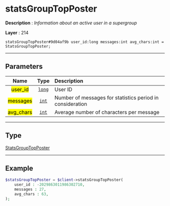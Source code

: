 # statsGroupTopPoster

**Description** : *Information about an active user in a supergroup*

**Layer** : 214

```tl
statsGroupTopPoster#9d04af9b user_id:long messages:int avg_chars:int = StatsGroupTopPoster;
```

---

## Parameters

| Name | Type | Description |
| :---: | :---: | :--- |
| <mark>user_id</mark> | [`long`](type/long) | User ID |
| <mark>messages</mark> | [`int`](type/int) | Number of messages for statistics period in consideration |
| <mark>avg_chars</mark> | [`int`](type/int) | Average number of characters per message |

---

## Type

[StatsGroupTopPoster](type/StatsGroupTopPoster)

---

## Example

```php
$statsGroupTopPoster = $client->statsGroupTopPoster(
	user_id : -2029863011986302710,
	messages : 27,
	avg_chars : 63,
);
```